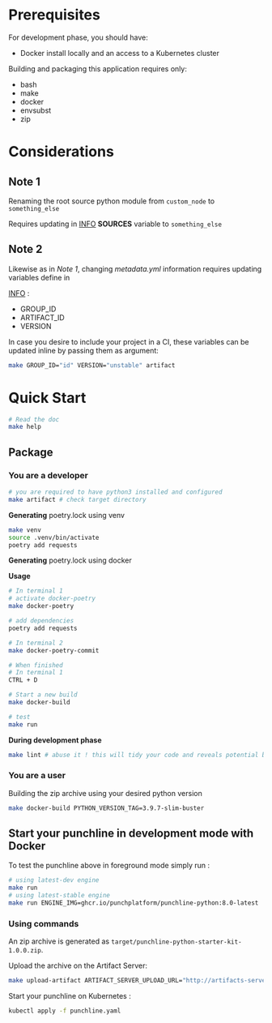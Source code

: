 # Prerequisites

For development phase, you should have:

- Docker install locally and an access to a Kubernetes cluster

Building and packaging this application requires only:

- bash
- make
- docker
- envsubst
- zip

# Considerations

## Note 1

Renaming the root source python module from `custom_node` to `something_else`

Requires updating in [INFO](./INFO) **SOURCES** variable to `something_else`

## Note 2

Likewise as in *Note 1*, changing *metadata.yml* information requires updating variables define in

[INFO](./INFO) :

- GROUP_ID
- ARTIFACT_ID
- VERSION

In case you desire to include your project in a CI, these variables can be updated inline by passing them as argument:

```sh
make GROUP_ID="id" VERSION="unstable" artifact
```

# Quick Start

```sh
# Read the doc
make help
```

## Package

### You are a developer

```sh
# you are required to have python3 installed and configured
make artifact # check target directory
```

**Generating** poetry.lock using venv

```sh
make venv
source .venv/bin/activate
poetry add requests
```

**Generating** poetry.lock using docker

**Usage**

```sh
# In terminal 1
# activate docker-poetry
make docker-poetry

# add dependencies
poetry add requests

# In terminal 2
make docker-poetry-commit

# When finished
# In terminal 1
CTRL + D

# Start a new build
make docker-build

# test
make run
```

**During development phase**

```sh
make lint # abuse it ! this will tidy your code and reveals potential bugs...
```

### You are a user

Building the zip archive using your desired python version

```sh
make docker-build PYTHON_VERSION_TAG=3.9.7-slim-buster
```

## Start your punchline in development mode with Docker

To test the punchline above in foreground mode simply run :

```sh
# using latest-dev engine
make run
# using latest-stable engine
make run ENGINE_IMG=ghcr.io/punchplatform/punchline-python:8.0-latest
```

### Using commands

An zip archive is generated as `target/punchline-python-starter-kit-1.0.0.zip`.

Upload the archive on the Artifact Server:

```sh
make upload-artifact ARTIFACT_SERVER_UPLOAD_URL="http://artifacts-server.kooker:4245/v1/artifacts/upload"
```

Start your punchline on Kubernetes :
```sh
kubectl apply -f punchline.yaml
```
